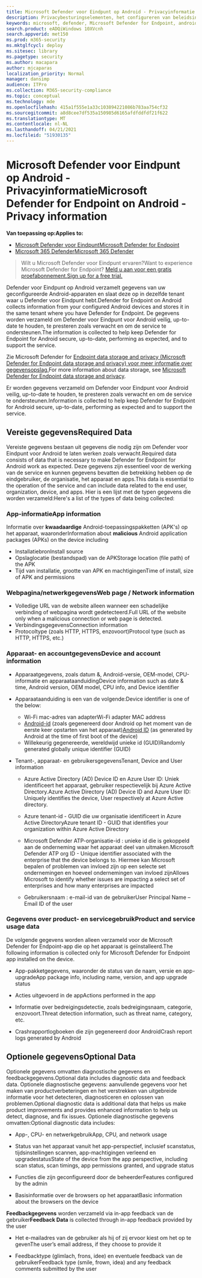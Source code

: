 ```yaml
---
title: Microsoft Defender voor Eindpunt op Android - Privacyinformatie
description: Privacybesturingselementen, het configureren van beleidsinstellingen die van invloed zijn op privacy en informatie over de diagnostische gegevens die worden verzameld in Microsoft Defender voor Eindpunt op Android.
keywords: microsoft, defender, Microsoft Defender for Endpoint, android, privacy, diagnostic
search.product: eADQiWindows 10XVcnh
search.appverid: met150
ms.prod: m365-security
ms.mktglfcycl: deploy
ms.sitesec: library
ms.pagetype: security
ms.author: macapara
author: mjcaparas
localization_priority: Normal
manager: dansimp
audience: ITPro
ms.collection: M365-security-compliance
ms.topic: conceptual
ms.technology: mde
ms.openlocfilehash: 415a1f555e1a33c103894221086b783aa754cf32
ms.sourcegitcommit: a8d8cee7df535a150985d6165afdfddfdf21f622
ms.translationtype: MT
ms.contentlocale: nl-NL
ms.lasthandoff: 04/21/2021
ms.locfileid: "51930135"
---
```

#  <a name="microsoft-defender-for-endpoint-on-android---privacy-information"></a><span data-ttu-id="13bfa-104">Microsoft Defender voor Eindpunt op Android - Privacyinformatie</span><span class="sxs-lookup"><span data-stu-id="13bfa-104">Microsoft Defender for Endpoint on Android - Privacy information</span></span>

<span data-ttu-id="13bfa-105">**Van toepassing op:**</span><span class="sxs-lookup"><span data-stu-id="13bfa-105">**Applies to:**</span></span>
- [<span data-ttu-id="13bfa-106">Microsoft Defender voor Eindpunt</span><span class="sxs-lookup"><span data-stu-id="13bfa-106">Microsoft Defender for Endpoint</span></span>](https://go.microsoft.com/fwlink/p/?linkid=2154037)
- [<span data-ttu-id="13bfa-107">Microsoft 365 Defender</span><span class="sxs-lookup"><span data-stu-id="13bfa-107">Microsoft 365 Defender</span></span>](https://go.microsoft.com/fwlink/?linkid=2118804)

> <span data-ttu-id="13bfa-108">Wilt u Microsoft Defender voor Eindpunt ervaren?</span><span class="sxs-lookup"><span data-stu-id="13bfa-108">Want to experience Microsoft Defender for Endpoint?</span></span> [<span data-ttu-id="13bfa-109">Meld u aan voor een gratis proefabonnement.</span><span class="sxs-lookup"><span data-stu-id="13bfa-109">Sign up for a free trial.</span></span>](https://www.microsoft.com/microsoft-365/windows/microsoft-defender-atp?ocid=docs-wdatp-exposedapis-abovefoldlink) 


<span data-ttu-id="13bfa-110">Defender voor Eindpunt op Android verzamelt gegevens van uw geconfigureerde Android-apparaten en slaat deze op in dezelfde tenant waar u Defender voor Eindpunt hebt.</span><span class="sxs-lookup"><span data-stu-id="13bfa-110">Defender for Endpoint on Android collects information from your configured Android devices and stores it in the same tenant where you have Defender for Endpoint.</span></span> <span data-ttu-id="13bfa-111">De gegevens worden verzameld om Defender voor Eindpunt voor Android veilig, up-to-date te houden, te presteren zoals verwacht en om de service te ondersteunen.</span><span class="sxs-lookup"><span data-stu-id="13bfa-111">The information is collected to help keep Defender for Endpoint for Android secure, up-to-date, performing as expected, and to support the service.</span></span>

<span data-ttu-id="13bfa-112">Zie Microsoft Defender for [Endpoint data storage and privacy (Microsoft Defender for Endpoint data storage and privacy) voor meer informatie over gegevensopslag.](data-storage-privacy.md)</span><span class="sxs-lookup"><span data-stu-id="13bfa-112">For more information about data storage, see [Microsoft Defender for Endpoint data storage and privacy](data-storage-privacy.md).</span></span>

<span data-ttu-id="13bfa-113">Er worden gegevens verzameld om Defender voor Eindpunt voor Android veilig, up-to-date te houden, te presteren zoals verwacht en om de service te ondersteunen.</span><span class="sxs-lookup"><span data-stu-id="13bfa-113">Information is collected to help keep Defender for Endpoint for Android secure, up-to-date, performing as expected and to support the service.</span></span>

## <a name="required-data"></a><span data-ttu-id="13bfa-114">Vereiste gegevens</span><span class="sxs-lookup"><span data-stu-id="13bfa-114">Required Data</span></span> 

<span data-ttu-id="13bfa-115">Vereiste gegevens bestaan uit gegevens die nodig zijn om Defender voor Eindpunt voor Android te laten werken zoals verwacht.</span><span class="sxs-lookup"><span data-stu-id="13bfa-115">Required data consists of data that is necessary to make Defender for Endpoint for Android work as expected.</span></span> <span data-ttu-id="13bfa-116">Deze gegevens zijn essentieel voor de werking van de service en kunnen gegevens bevatten die betrekking hebben op de eindgebruiker, de organisatie, het apparaat en apps.</span><span class="sxs-lookup"><span data-stu-id="13bfa-116">This data is essential to the operation of the service and can include data related to the end user, organization, device, and apps.</span></span> <span data-ttu-id="13bfa-117">Hier is een lijst met de typen gegevens die worden verzameld:</span><span class="sxs-lookup"><span data-stu-id="13bfa-117">Here's a list of the types of data being collected:</span></span>

### <a name="app-information"></a><span data-ttu-id="13bfa-118">App-informatie</span><span class="sxs-lookup"><span data-stu-id="13bfa-118">App information</span></span>

<span data-ttu-id="13bfa-119">Informatie over **kwaadaardige** Android-toepassingspakketten (APK's) op het apparaat, waaronder</span><span class="sxs-lookup"><span data-stu-id="13bfa-119">Information about **malicious** Android application packages (APKs) on the device including</span></span>

-  <span data-ttu-id="13bfa-120">Installatiebron</span><span class="sxs-lookup"><span data-stu-id="13bfa-120">Install source</span></span>
-  <span data-ttu-id="13bfa-121">Opslaglocatie (bestandspad) van de APK</span><span class="sxs-lookup"><span data-stu-id="13bfa-121">Storage location (file path) of the APK</span></span>
-  <span data-ttu-id="13bfa-122">Tijd van installatie, grootte van APK en machtigingen</span><span class="sxs-lookup"><span data-stu-id="13bfa-122">Time of install, size of APK and permissions</span></span>

### <a name="web-page--network-information"></a><span data-ttu-id="13bfa-123">Webpagina/netwerkgegevens</span><span class="sxs-lookup"><span data-stu-id="13bfa-123">Web page / Network information</span></span>

- <span data-ttu-id="13bfa-124">Volledige URL van de website alleen wanneer een schadelijke verbinding of webpagina wordt gedetecteerd.</span><span class="sxs-lookup"><span data-stu-id="13bfa-124">Full URL of the website only when a malicious connection or web page is detected.</span></span>
- <span data-ttu-id="13bfa-125">Verbindingsgegevens</span><span class="sxs-lookup"><span data-stu-id="13bfa-125">Connection information</span></span>
- <span data-ttu-id="13bfa-126">Protocoltype (zoals HTTP, HTTPS, enzovoort)</span><span class="sxs-lookup"><span data-stu-id="13bfa-126">Protocol type (such as HTTP, HTTPS, etc.)</span></span>


### <a name="device-and-account-information"></a><span data-ttu-id="13bfa-127">Apparaat- en accountgegevens</span><span class="sxs-lookup"><span data-stu-id="13bfa-127">Device and account information</span></span>

- <span data-ttu-id="13bfa-128">Apparaatgegevens, zoals datum &, Android-versie, OEM-model, CPU-informatie en apparaataanduiding</span><span class="sxs-lookup"><span data-stu-id="13bfa-128">Device information such as date & time, Android version, OEM model, CPU       info, and Device identifier</span></span>
- <span data-ttu-id="13bfa-129">Apparaataanduiding is een van de volgende:</span><span class="sxs-lookup"><span data-stu-id="13bfa-129">Device identifier is one of the below:</span></span>
    - <span data-ttu-id="13bfa-130">Wi-Fi mac-adres van adapter</span><span class="sxs-lookup"><span data-stu-id="13bfa-130">Wi-Fi adapter MAC address</span></span>
    - <span data-ttu-id="13bfa-131">[Android-id](https://developer.android.com/reference/android/provider/Settings.Secure#ANDROID_ID) (zoals gegenereerd door Android op het moment van de eerste keer opstarten van het apparaat)</span><span class="sxs-lookup"><span data-stu-id="13bfa-131">[Android       ID](https://developer.android.com/reference/android/provider/Settings.Secure#ANDROID_ID) (as generated by Android at the time of first boot of the device)</span></span>
    - <span data-ttu-id="13bfa-132">Willekeurig gegenereerde, wereldwijd unieke id (GUID)</span><span class="sxs-lookup"><span data-stu-id="13bfa-132">Randomly generated globally unique identifier (GUID)</span></span>

- <span data-ttu-id="13bfa-133">Tenant-, apparaat- en gebruikersgegevens</span><span class="sxs-lookup"><span data-stu-id="13bfa-133">Tenant, Device and User information</span></span>
    -   <span data-ttu-id="13bfa-134">Azure Active Directory (AD) Device ID en Azure User ID: Uniek identificeert het apparaat, gebruiker respectievelijk bij Azure Active Directory.</span><span class="sxs-lookup"><span data-stu-id="13bfa-134">Azure Active Directory (AD) Device ID and Azure User ID: Uniquely     identifies the device, User respectively at Azure Active directory.</span></span>

    -   <span data-ttu-id="13bfa-135">Azure tenant-id - GUID die uw organisatie identificeert in Azure Active Directory</span><span class="sxs-lookup"><span data-stu-id="13bfa-135">Azure tenant ID - GUID that identifies your organization within     Azure Active Directory</span></span>

    -   <span data-ttu-id="13bfa-136">Microsoft Defender ATP-organisatie-id : unieke id die is gekoppeld aan de onderneming waar het apparaat deel van uitmaken.</span><span class="sxs-lookup"><span data-stu-id="13bfa-136">Microsoft Defender ATP org ID - Unique identifier associated with the enterprise that the device belongs to.</span></span> <span data-ttu-id="13bfa-137">Hiermee kan Microsoft bepalen of problemen van invloed zijn op een selecte set ondernemingen en hoeveel ondernemingen van invloed zijn</span><span class="sxs-lookup"><span data-stu-id="13bfa-137">Allows Microsoft to identify whether issues are impacting a select set of enterprises and how many enterprises are impacted</span></span> 

    -   <span data-ttu-id="13bfa-138">Gebruikersnaam : e-mail-id van de gebruiker</span><span class="sxs-lookup"><span data-stu-id="13bfa-138">User Principal Name – Email ID of the user</span></span>

### <a name="product-and-service-usage-data"></a><span data-ttu-id="13bfa-139">Gegevens over product- en servicegebruik</span><span class="sxs-lookup"><span data-stu-id="13bfa-139">Product and service usage data</span></span>

<span data-ttu-id="13bfa-140">De volgende gegevens worden alleen verzameld voor de Microsoft Defender for Endpoint-app die op het apparaat is geïnstalleerd.</span><span class="sxs-lookup"><span data-stu-id="13bfa-140">The following information is collected only for Microsoft Defender for Endpoint app installed on the device.</span></span> 

-   <span data-ttu-id="13bfa-141">App-pakketgegevens, waaronder de status van de naam, versie en app-upgrade</span><span class="sxs-lookup"><span data-stu-id="13bfa-141">App package info, including name, version, and app upgrade status</span></span>

-   <span data-ttu-id="13bfa-142">Acties uitgevoerd in de app</span><span class="sxs-lookup"><span data-stu-id="13bfa-142">Actions performed in the app</span></span>

-   <span data-ttu-id="13bfa-143">Informatie over bedreigingsdetectie, zoals bedreigingsnaam, categorie, enzovoort.</span><span class="sxs-lookup"><span data-stu-id="13bfa-143">Threat detection information, such as threat name, category, etc.</span></span>

-   <span data-ttu-id="13bfa-144">Crashrapportlogboeken die zijn gegenereerd door Android</span><span class="sxs-lookup"><span data-stu-id="13bfa-144">Crash report logs generated by Android</span></span>

## <a name="optional-data"></a><span data-ttu-id="13bfa-145">Optionele gegevens</span><span class="sxs-lookup"><span data-stu-id="13bfa-145">Optional Data</span></span>

<span data-ttu-id="13bfa-146">Optionele gegevens omvatten diagnostische gegevens en feedbackgegevens.</span><span class="sxs-lookup"><span data-stu-id="13bfa-146">Optional data includes diagnostic data and feedback data.</span></span> <span data-ttu-id="13bfa-147">Optionele diagnostische gegevens: aanvullende gegevens voor het maken van productverbeteringen en het verstrekken van uitgebreide informatie voor het detecteren, diagnosticeren en oplossen van problemen.</span><span class="sxs-lookup"><span data-stu-id="13bfa-147">Optional diagnostic data is additional data that helps us make product improvements and provides enhanced information to help us detect, diagnose, and fix issues.</span></span> <span data-ttu-id="13bfa-148">Optionele diagnostische gegevens omvatten:</span><span class="sxs-lookup"><span data-stu-id="13bfa-148">Optional diagnostic data includes:</span></span>

-   <span data-ttu-id="13bfa-149">App-, CPU- en netwerkgebruik</span><span class="sxs-lookup"><span data-stu-id="13bfa-149">App, CPU, and network usage</span></span>

-   <span data-ttu-id="13bfa-150">Status van het apparaat vanuit het app-perspectief, inclusief scanstatus, tijdsinstellingen scannen, app-machtigingen verleend en upgradestatus</span><span class="sxs-lookup"><span data-stu-id="13bfa-150">State of the device from the app perspective, including scan status, scan timings, app permissions granted, and upgrade status</span></span>

-   <span data-ttu-id="13bfa-151">Functies die zijn geconfigureerd door de beheerder</span><span class="sxs-lookup"><span data-stu-id="13bfa-151">Features configured by the admin</span></span>

-   <span data-ttu-id="13bfa-152">Basisinformatie over de browsers op het apparaat</span><span class="sxs-lookup"><span data-stu-id="13bfa-152">Basic information about the browsers on the device</span></span>

<span data-ttu-id="13bfa-153">**Feedbackgegevens** worden verzameld via in-app feedback van de gebruiker</span><span class="sxs-lookup"><span data-stu-id="13bfa-153">**Feedback Data** is collected through in-app feedback provided by the user</span></span>

-   <span data-ttu-id="13bfa-154">Het e-mailadres van de gebruiker als hij of zij ervoor kiest om het op te geven</span><span class="sxs-lookup"><span data-stu-id="13bfa-154">The user’s email address, if they choose to provide it</span></span>

-   <span data-ttu-id="13bfa-155">Feedbacktype (glimlach, frons, idee) en eventuele feedback van de gebruiker</span><span class="sxs-lookup"><span data-stu-id="13bfa-155">Feedback type (smile, frown, idea) and any feedback comments submitted by the user</span></span>
